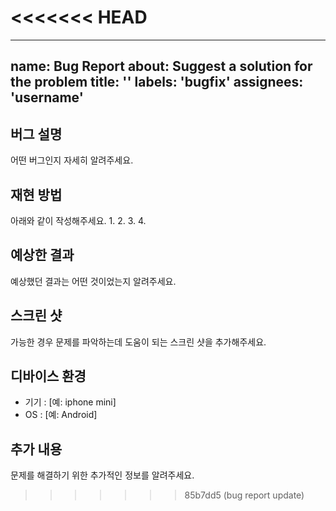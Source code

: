 <<<<<<< HEAD
=======
---
name: Bug Report
about: Suggest a solution for the problem
title: ''
labels: 'bugfix'
assignees: 'username'
---

## 버그 설명
어떤 버그인지 자세히 알려주세요.

## 재현 방법
아래와 같이 작성해주세요.
1.
2.
3.
4.

## 예상한 결과
예상했던 결과는 어떤 것이었는지 알려주세요.

## 스크린 샷
가능한 경우 문제를 파악하는데 도움이 되는 스크린 샷을 추가해주세요.

## 디바이스 환경
- 기기 : [예: iphone mini]
- OS : [예: Android]

## 추가 내용
문제를 해결하기 위한 추가적인 정보를 알려주세요.
>>>>>>> 85b7dd5 (bug report update)
